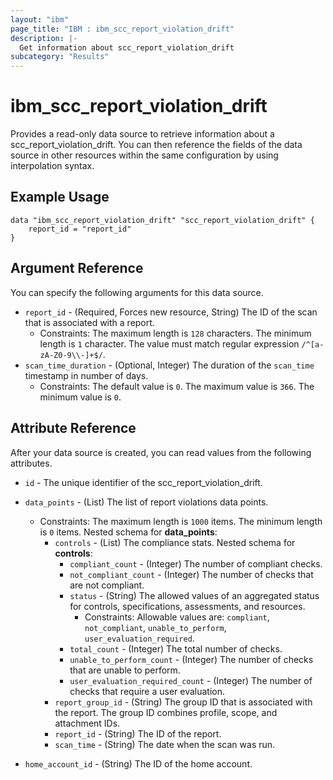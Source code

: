 ```yaml
---
layout: "ibm"
page_title: "IBM : ibm_scc_report_violation_drift"
description: |-
  Get information about scc_report_violation_drift
subcategory: "Results"
---
```


# ibm_scc_report_violation_drift

Provides a read-only data source to retrieve information about a scc_report_violation_drift. You can then reference the fields of the data source in other resources within the same configuration by using interpolation syntax.

## Example Usage

```hcl
data "ibm_scc_report_violation_drift" "scc_report_violation_drift" {
	report_id = "report_id"
}
```

## Argument Reference

You can specify the following arguments for this data source.

* `report_id` - (Required, Forces new resource, String) The ID of the scan that is associated with a report.
  * Constraints: The maximum length is `128` characters. The minimum length is `1` character. The value must match regular expression `/^[a-zA-Z0-9\\-]+$/`.
* `scan_time_duration` - (Optional, Integer) The duration of the `scan_time` timestamp in number of days.
  * Constraints: The default value is `0`. The maximum value is `366`. The minimum value is `0`.


## Attribute Reference

After your data source is created, you can read values from the following attributes.

* `id` - The unique identifier of the scc_report_violation_drift.
* `data_points` - (List) The list of report violations data points.
  * Constraints: The maximum length is `1000` items. The minimum length is `0` items.
Nested schema for **data_points**:
	* `controls` - (List) The compliance stats.
	Nested schema for **controls**:
		* `compliant_count` - (Integer) The number of compliant checks.
		* `not_compliant_count` - (Integer) The number of checks that are not compliant.
		* `status` - (String) The allowed values of an aggregated status for controls, specifications, assessments, and resources.
		  * Constraints: Allowable values are: `compliant`, `not_compliant`, `unable_to_perform`, `user_evaluation_required`.
		* `total_count` - (Integer) The total number of checks.
		* `unable_to_perform_count` - (Integer) The number of checks that are unable to perform.
		* `user_evaluation_required_count` - (Integer) The number of checks that require a user evaluation.
	* `report_group_id` - (String) The group ID that is associated with the report. The group ID combines profile, scope, and attachment IDs.
	* `report_id` - (String) The ID of the report.
	* `scan_time` - (String) The date when the scan was run.

* `home_account_id` - (String) The ID of the home account.

